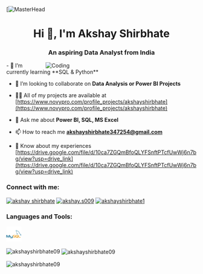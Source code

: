 [![MasterHead](https://camo.githubusercontent.com/ad28cab36fa44e2f77a63970bcbb06660efdd314ed9168ec140d7b222dc2ae9e/68747470733a2f2f7777772e6c616d626461746573742e636f6d2f7265736f75726365732f696d616765732f6e65777332342e676966)
<h1 align="center">Hi 👋, I'm Akshay Shirbhate</h1>
<h3 align="center">An aspiring Data Analyst from India</h3>
<img align="right" alt="Coding" width="400" src="https://cdn.dribbble.com/users/730703/screenshots/6581243/avento.gif">
- 🌱 I’m currently learning **SQL & Python**

- 👯 I’m looking to collaborate on **Data Analysis or Power BI Projects**

- 👨‍💻 All of my projects are available at [https://www.novypro.com/profile_projects/akshayshirbhate](https://www.novypro.com/profile_projects/akshayshirbhate)

- 💬 Ask me about **Power BI, SQL, MS Excel**

- 📫 How to reach me **akshayshirbhate347254@gmail.com**

- 📄 Know about my experiences [https://drive.google.com/file/d/10ca7ZGQmBfoQLYFSnftPTcfUwWj6n7bg/view?usp=drive_link](https://drive.google.com/file/d/10ca7ZGQmBfoQLYFSnftPTcfUwWj6n7bg/view?usp=drive_link)

<h3 align="left">Connect with me:</h3>
<p align="left">
<a href="https://linkedin.com/in/akshay shirbhate" target="blank"><img align="center" src="https://raw.githubusercontent.com/rahuldkjain/github-profile-readme-generator/master/src/images/icons/Social/linked-in-alt.svg" alt="akshay shirbhate" height="30" width="40" /></a>
<a href="https://instagram.com/akshay.s009" target="blank"><img align="center" src="https://raw.githubusercontent.com/rahuldkjain/github-profile-readme-generator/master/src/images/icons/Social/instagram.svg" alt="akshay.s009" height="30" width="40" /></a>
<a href="https://www.hackerrank.com/akshayshirbhate1" target="blank"><img align="center" src="https://raw.githubusercontent.com/rahuldkjain/github-profile-readme-generator/master/src/images/icons/Social/hackerrank.svg" alt="akshayshirbhate1" height="30" width="40" /></a>
</p>

<h3 align="left">Languages and Tools:</h3>
<p align="left"> <a href="https://www.mysql.com/" target="_blank" rel="noreferrer"> <img src="https://raw.githubusercontent.com/devicons/devicon/master/icons/mysql/mysql-original-wordmark.svg" alt="mysql" width="40" height="40"/> </a> </p>

<p><img align="left" src="https://github-readme-stats.vercel.app/api/top-langs?username=akshayshirbhate09&show_icons=true&locale=en&layout=compact" alt="akshayshirbhate09" /></p>

<p>&nbsp;<img align="center" src="https://github-readme-stats.vercel.app/api?username=akshayshirbhate09&show_icons=true&locale=en" alt="akshayshirbhate09" /></p>

<p><img align="center" src="https://github-readme-streak-stats.herokuapp.com/?user=akshayshirbhate09&" alt="akshayshirbhate09" /></p>
